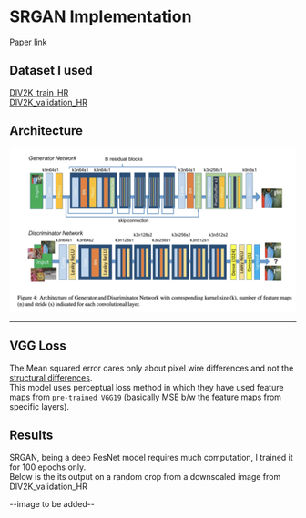 # SRGAN Implementation
[Paper link](https://arxiv.org/pdf/1609.04802.pdf)

## Dataset I used

[DIV2K_train_HR](https://data.vision.ee.ethz.ch/cvl/DIV2K/)\
[DIV2K_validation_HR](https://data.vision.ee.ethz.ch/cvl/DIV2K/)

## Architecture
<img src="./model.png" alt="Arch">
<hr>

## VGG Loss
The Mean squared error cares only about pixel wire differences and not the [structural differences](https://encrypted-tbn2.gstatic.com/images?q=tbn:ANd9GcQW4X-wQYr_TGW_eT1aN_S_bARMAIezPXaqRfFU9UYZ7SQJRUHM).\
This model uses perceptual loss method in which they have used feature maps from ```pre-trained VGG19```
(basically MSE b/w the feature maps from specific layers).

## Results
SRGAN, being a deep ResNet model requires much computation, I trained it for 100 epochs only.\
Below is the its output on a random crop from a downscaled image from DIV2K_validation_HR

--image to be added--